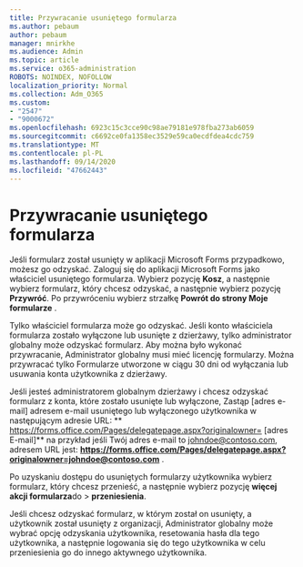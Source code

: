```yaml
---
title: Przywracanie usuniętego formularza
ms.author: pebaum
author: pebaum
manager: mnirkhe
ms.audience: Admin
ms.topic: article
ms.service: o365-administration
ROBOTS: NOINDEX, NOFOLLOW
localization_priority: Normal
ms.collection: Adm_O365
ms.custom:
- "2547"
- "9000672"
ms.openlocfilehash: 6923c15c3cce90c98ae79181e978fba273ab6059
ms.sourcegitcommit: c6692ce0fa1358ec3529e59ca0ecdfdea4cdc759
ms.translationtype: MT
ms.contentlocale: pl-PL
ms.lasthandoff: 09/14/2020
ms.locfileid: "47662443"
---
```

# <a name="restore-a-deleted-form"></a>Przywracanie usuniętego formularza

Jeśli formularz został usunięty w aplikacji Microsoft Forms przypadkowo, możesz go odzyskać. Zaloguj się do aplikacji Microsoft Forms jako właściciel usuniętego formularza. Wybierz pozycję **Kosz**, a następnie wybierz formularz, który chcesz odzyskać, a następnie wybierz pozycję **Przywróć**. Po przywróceniu wybierz strzałkę **Powrót do strony Moje formularze** .

Tylko właściciel formularza może go odzyskać. Jeśli konto właściciela formularza zostało wyłączone lub usunięte z dzierżawy, tylko administrator globalny może odzyskać formularz. Aby można było wykonać przywracanie, Administrator globalny musi mieć licencję formularzy. Można przywracać tylko Formularze utworzone w ciągu 30 dni od wyłączania lub usuwania konta użytkownika z dzierżawy.

Jeśli jesteś administratorem globalnym dzierżawy i chcesz odzyskać formularz z konta, które zostało usunięte lub wyłączone, Zastąp [adres e-mail] adresem e-mail usuniętego lub wyłączonego użytkownika w następującym adresie URL: ** https://forms.office.com/Pages/delegatepage.aspx?originalowner= [adres E-mail]** na przykład jeśli Twój adres e-mail to johndoe@contoso.com, adresem URL jest: **https://forms.office.com/Pages/delegatepage.aspx?originalowner=johndoe@contoso.com** . 

Po uzyskaniu dostępu do usuniętych formularzy użytkownika wybierz formularz, który chcesz przenieść, a następnie wybierz pozycję **więcej akcji formularza**do  >  **przeniesienia**.

Jeśli chcesz odzyskać formularz, w którym został on usunięty, a użytkownik został usunięty z organizacji, Administrator globalny może wybrać opcję odzyskania użytkownika, resetowania hasła dla tego użytkownika, a następnie logowania się do tego użytkownika w celu przeniesienia go do innego aktywnego użytkownika. 
